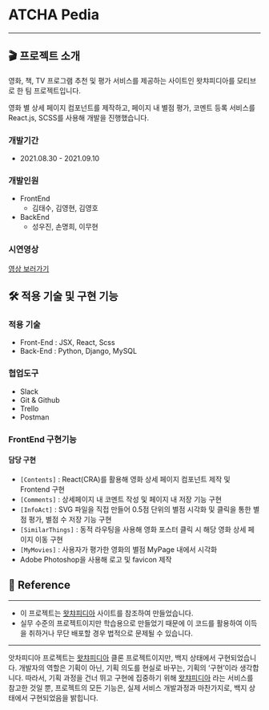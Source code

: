 # ATCHA Pedia

---

## 🎬 프로젝트 소개
영화, 책, TV 프로그램 추천 및 평가 서비스를 제공하는 사이트인 왓챠피디아를 모티브로 한 팀 프로젝트입니다.

영화 별 상세 페이지 컴포넌트를 제작하고, 페이지 내 별점 평가, 코멘트 등록 서비스를 React.js, SCSS를 사용해 개발을 진행했습니다.

### 개발기간

- 2021.08.30 - 2021.09.10

### 개발인원

- FrontEnd
  - 김태수, 김영현, 김영호
- BackEnd
  - 성우진, 손명희, 이무현

### 시연영상

[영상 보러가기](https://www.youtube.com/watch?v=CBenPZkhncU)


## 🛠 적용 기술 및 구현 기능


### 적용 기술


- Front-End : JSX, React, Scss
- Back-End : Python, Django, MySQL

### 협업도구

- Slack
- Git & Github
- Trello
- Postman


### FrontEnd 구현기능

#### 담당 구현

- `[Contents]` : React(CRA)를 활용해 영화 상세 페이지 컴포넌트 제작 및 Frontend 구현
- `[Comments]` : 상세페이지 내 코멘트 작성 및 페이지 내 저장 기능 구현
- `[InfoAct]` : SVG 파일을 직접 만들어 0.5점 단위의 별점 시각화 및 클릭을 통한 별점 평가, 별점 수 저장 기능 구현
- `[SimilarThings]` : 동적 라우팅을 사용해 영화 포스터 클릭 시 해당 영화 상세 페이지 이동 구현
- `[MyMovies]` : 사용자가 평가한 영화의 별점 MyPage 내에서 시각화
- Adobe Photoshop을 사용해 로고 및 favicon 제작


## 📃 Reference

---

- 이 프로젝트는 [왓챠피디아](https://pedia.watcha.com/ko-KR) 사이트를 참조하여 만들었습니다.
- 실무 수준의 프로젝트이지만 학습용으로 만들었기 때문에 이 코드를 활용하여 이득을 취하거나 무단 배포할 경우 법적으로 문제될 수 있습니다.
<hr>
앗차피디아 프로젝트는 <a href="https://pedia.watcha.com/ko-KR">왓챠피디아<a/> 클론 프로젝트이지만, 백지 상태에서 구현되었습니다. 개발자의 역할은 기획이 아닌, 기획 의도를 현실로 바꾸는, 기획의 ‘구현’이라 생각합니다. 따라서, 기획 과정을 건너 뛰고 구현에 집중하기 위해 <a href="https://pedia.watcha.com/ko-KR">왓챠피디아<a/> 라는 서비스를 참고한 것일 뿐, 프로젝트의 모든 기능은, 실제 서비스 개발과정과 마찬가지로, 백지 상태에서 구현되었음을 밝힙니다.
